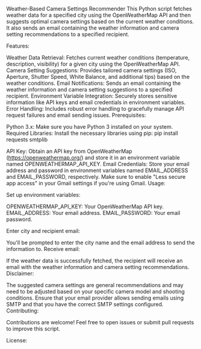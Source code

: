 Weather-Based Camera Settings Recommender
This Python script fetches weather data for a specified city using the OpenWeatherMap API and then suggests optimal camera settings based on the current weather conditions. It also sends an email containing the weather information and camera setting recommendations to a specified recipient.

Features:

Weather Data Retrieval: Fetches current weather conditions (temperature, description, visibility) for a given city using the OpenWeatherMap API.
Camera Setting Suggestions: Provides tailored camera settings (ISO, Aperture, Shutter Speed, White Balance, and additional tips) based on the weather conditions.
Email Notifications: Sends an email containing the weather information and camera setting suggestions to a specified recipient.
Environment Variable Integration: Securely stores sensitive information like API keys and email credentials in environment variables.
Error Handling: Includes robust error handling to gracefully manage API request failures and email sending issues.
Prerequisites:

Python 3.x: Make sure you have Python 3 installed on your system.
Required Libraries: Install the necessary libraries using pip:
pip install requests smtplib

API Key: Obtain an API key from OpenWeatherMap (https://openweathermap.org/) and store it in an environment variable named OPENWEATHERMAP_API_KEY.
Email Credentials: Store your email address and password in environment variables named EMAIL_ADDRESS and EMAIL_PASSWORD, respectively. Make sure to enable "Less secure app access" in your Gmail settings if you're using Gmail.
Usage:

Set up environment variables:

OPENWEATHERMAP_API_KEY: Your OpenWeatherMap API key.
EMAIL_ADDRESS: Your email address.
EMAIL_PASSWORD: Your email password.

Enter city and recipient email:

You'll be prompted to enter the city name and the email address to send the information to.
Receive email:

If the weather data is successfully fetched, the recipient will receive an email with the weather information and camera setting recommendations.
Disclaimer:

The suggested camera settings are general recommendations and may need to be adjusted based on your specific camera model and shooting conditions.
Ensure that your email provider allows sending emails using SMTP and that you have the correct SMTP settings configured.
Contributing:

Contributions are welcome! Feel free to open issues or submit pull requests to improve this script.

License:
